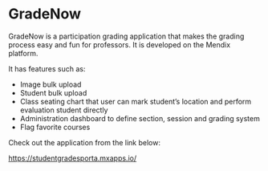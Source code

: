 # GradeNow

GradeNow is a participation grading application that makes the grading process easy and fun for professors. It is developed on the Mendix platform.

It has features such as: 
  - Image bulk upload
  - Student bulk upload
  - Class seating chart that user can mark student’s location and perform evaluation student directly
  - Administration dashboard to define section, session and grading system
  - Flag favorite courses

Check out the application from the link below:

https://studentgradesporta.mxapps.io/

